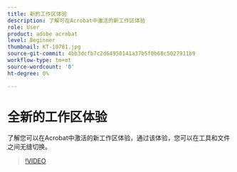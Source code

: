 ```yaml
---
title: 新的工作区体验
description: 了解可在Acrobat中激活的新工作区体验
role: User
product: adobe acrobat
level: Beginner
thumbnail: KT-10781.jpg
source-git-commit: 4bb3dcfb7c2d64950141a37b5f0b68c5027911b9
workflow-type: tm+mt
source-wordcount: '0'
ht-degree: 0%

---
```


# 全新的工作区体验

了解您可以在Acrobat中激活的新工作区体验，通过该体验，您可以在工具和文件之间无缝切换。

>[!VIDEO](https://video.tv.adobe.com/v/345949?hidetitle=true)
